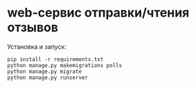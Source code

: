 web-сервис отправки/чтения отзывов
=================
Установка и запуск:
```shell
pip install -r requirements.txt
python manage.py makemigrations polls
python manage.py migrate
python manage.py runserver
```

